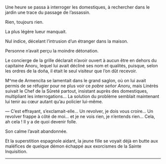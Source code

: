 Une heure se passa à interroger les domestiques, à rechercher dans le jardin
une trace du passage de l’assassin.

Rien, toujours rien.

La plus légère lueur manquait.

Nul indice, décelant l’intrusion d’un étranger dans la maison.

Personne n’avait perçu la moindre détonation.

Le concierge de la grille déclarait n’avoir ouvert à aucun être en dehors du
capitaine Anoru, lequel lui avait décliné ses nom et qualités, puisque, selon
les ordres de la doña, il était le seul visiteur que l’on dût recevoir.

M^me de Armencita se lamentait dans le grand saglon, où on lui avait permis
de se réfugier pour ne plus voir ce _pobre señor Anoru_, mais Linérès suivait le Chef de la Sûreté partout, insistant auprès des domestiques, multipliant les
interrogations… La solution du problème semblait maintenant lui tenir au
cœur autant qu’au policier lui-même.

— C’est effrayant, s’exclamait-elle… Un revolver, je dois vous croire…
Un revolver frappe à côté de moi… et je ne vois rien, je n’entends rien…
Cela, ah cela ! Il y a de quoi devenir folle.

Son calme l’avait abandonnée.

Et la superstition espagnole aidant, la jeune fille se voyait déjà en butte
aux maléfices de quelque démon échappé aux exorcismes de la Sainte Inquisition.

-----
